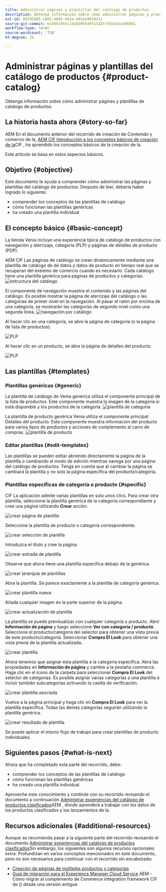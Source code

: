 ```yaml
---
title: Administrar páginas y plantillas del catálogo de productos
description: Obtenga información sobre cómo administrar páginas y plantillas de catálogo de productos
exl-id: 0d795d85-c865-40d5-941e-e02ee96fdd11
source-git-commit: e2505c0fec1da8395930f131bfc55e1e2ce05881
workflow-type: tm+mt
source-wordcount: '718'
ht-degree: 2%

---
```


# Administrar páginas y plantillas del catálogo de productos {#product-catalog}

Obtenga información sobre cómo administrar páginas y plantillas de catálogo de productos.

## La historia hasta ahora {#story-so-far}

AEM En el documento anterior del recorrido de creación de Contenido y comercio de la, [AEM CIF Introducción a los conceptos básicos de creación de la](getting-started.md)CIF , ha aprendido los conceptos básicos de la creación de la.

Este artículo se basa en estos aspectos básicos.

## Objetivo {#objective}

Este documento le ayuda a comprender cómo administrar las páginas y plantillas del catálogo de productos. Después de leer, debería haber logrado lo siguiente:

* comprender los conceptos de las plantillas de catálogo
* cómo funcionan las plantillas genéricas
* ha creado una plantilla individual

## El concepto básico {#basic-concept}

La tienda Venia incluye una experiencia típica de catálogo de productos con navegación y aterrizaje, categoría (PLP) y páginas de detalles de producto (PDP).

AEM CIF Las páginas de catálogo se crean dinámicamente mediante una plantilla de catálogo de de datos y datos de producto en tiempo real que se recuperan del extremo de comercio cuando es necesario. Cada catálogo tiene una plantilla genérica para páginas de productos y categorías.
![estructura del catálogo](assets/catalog-structure.png)

El componente de navegación muestra el contenido y las páginas del catálogo. Es posible mostrar la página de aterrizaje del catálogo o las categorías de primer nivel en la navegación. Al pasar el ratón por encima de una categoría, se mostrarán las categorías de segundo nivel como una segunda línea.
![navegación por catálogo](assets/catalog-navigation.png)

Al hacer clic en una categoría, se abre la página de categoría (o la página de lista de productos).

![PLP](assets/catalog-plp.png)

Al hacer clic en un producto, se abre la página de detalles del producto.

![PLP](assets/catalog-pdp.png)

## Las plantillas {#templates}

### Plantillas genéricas {#generic}

La plantilla de catálogo de Venia genérica utiliza el componente principal de la lista de productos. Este componente muestra la imagen de la categoría si está disponible y los productos de la categoría.
![plantilla de categoría](assets/category-template.png)

La plantilla de producto genérica Venia utiliza el componente principal Detalles del producto. Este componente muestra información del producto para varios tipos de productos y acciones de complemento al carro de compras.
![plantilla de producto](assets/product-template.png)

### Editar plantillas {#edit-templates}

Las plantillas se pueden editar abriendo directamente la página de la plantilla o cambiando al modo de edición mientras navega por una página del catálogo de productos. Tenga en cuenta que al cambiar la página se cambiará la plantilla y no solo la página específica del producto/categoría.

### Plantillas específicas de categoría o producto {#specific}

CIF La aplicación admite varias plantillas en solo unos clics. Para crear otra plantilla, seleccione la plantilla genérica de la categoría correspondiente y cree una página utilizando **Crear** acción.

![crear página de plantilla](assets/create-template-page.png)

Seleccione la plantilla de producto o categoría correspondiente.

![crear selección de plantilla](assets/create-template-select.png)

Introduzca el título y cree la página.

![crear entrada de plantilla](assets/create-template-enter.png)

Observe que ahora tiene una plantilla específica debajo de la genérica.

![crear jerarquía de plantillas](assets/create-template-hierachry.png)

Abra la plantilla. Se parece exactamente a la plantilla de categoría genérica.

![crear plantilla nueva](assets/create-template-new.png)

Añada cualquier imagen en la parte superior de la página.

![crear actualización de plantilla](assets/create-template-update.png)

La plantilla se puede previsualizar con cualquier categoría o producto. Abrir **Información de página** y luego seleccione **Ver con categoría / producto**. Seleccione el producto/categoría del selector para obtener una vista previa de este producto/categoría. Seleccionar **Compra El Look** para obtener una vista previa de la plantilla actualizada.

![crear plantilla ](assets/create-template-picker.png)

Ahora tenemos que asignar esta plantilla a la categoría específica. Abra las propiedades en **Información de página** y cambie a la pestaña commerce. Haga clic en el icono de la carpeta para seleccionar **Compra El Look** del selector de categorías. Es posible asignar varias categorías a una plantilla e incluir también subcategorías activando la casilla de verificación.

![crear plantilla asociada](assets/create-template-associate.png)

Vuelva a la página principal y haga clic en **Compra El Look** para ver la plantilla específica. Todas las demás categorías seguirán utilizando la plantilla genérica.

![crear resultado de plantilla](assets/create-template-result.png)

Se puede aplicar el mismo flujo de trabajo para crear plantillas de producto individuales.

## Siguientes pasos {#what-is-next}

Ahora que ha completado esta parte del recorrido, debe:

* comprender los conceptos de las plantillas de catálogo
* cómo funcionan las plantillas genéricas
* ha creado una plantilla individual

Aproveche este conocimiento y continúe con su recorrido revisando el documento a continuación [Administrar experiencias del catálogo de productos clasificados](staged-catalog.md)AEM , donde aprenderá a trabajar con los datos de los productos clasificados y los lanzamientos de la.

## Recursos adicionales {#additional-resources}

Aunque se recomienda pasar a la siguiente parte del recorrido revisando el documento [Administrar experiencias del catálogo de productos clasificados](staged-catalog.md)Sin embargo, los siguientes son algunos recursos opcionales extra. Profundizan en varios conceptos mencionados en este documento, pero no son necesarios para continuar con el recorrido sin encabezado:

* [Creación de páginas de múltiples productos y categorías](/help/commerce-cloud/authoring/multi-template-usage.md)
* [Guía de migración para el Experience Manager Cloud Service](/help/commerce-cloud/migration.md) AEM - Cómo migrar al complemento de Commerce integration framework CIF de () desde una versión antigua
